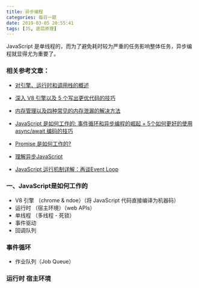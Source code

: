 ```yaml
---
title: 异步编程
categories: 每日一题
date: 2019-03-05 20:55:41
tags: [JS, 底层原理]
---
```


JavaScript 是单线程的，而为了避免耗时较为严重的任务影响整体任务，异步编程就显得尤为重要了。

### 相关参考文章：

- [对引擎、运行时和调用栈的概述](https://juejin.im/post/5a05b4576fb9a04519690d42)
- [深入 V8 引擎以及 5 个写出更优代码的技巧](https://github.com/xitu/gold-miner/blob/master/TODO/how-javascript-works-inside-the-v8-engine-5-tips-on-how-to-write-optimized-code.md)
- [内存管理以及四种常见的内存泄漏的解决方法](https://github.com/xitu/gold-miner/blob/master/TODO/how-javascript-works-memory-management-how-to-handle-4-common-memory-leaks.md)
- [JavaScript 是如何工作的: 事件循环和异步编程的崛起 + 5个如何更好的使用 async/await 编码的技巧](https://github.com/xitu/gold-miner/blob/master/TODO/how-javascript-works-event-loop-and-the-rise-of-async-programming-5-ways-to-better-coding-with.md)
- [Promise 是如何工作的?](https://juejin.im/entry/56cc0bcf8ac2470053b7c5ab?utm_source=gold-miner&utm_medium=readme&utm_campaign=github)

- [理解异步JavaScript](https://juejin.im/post/5c0d148af265da612637fa76)
- [JavaScript 运行机制详解：再谈Event Loop](http://www.ruanyifeng.com/blog/2014/10/event-loop.html)

### 一、JavaScript是如何工作的

- V8 引擎 （chrome & ndoe）（将 JavaScript 代码直接编译为机器码）
- 运行时 （宿主环境）（web APIs）
- 单线程 （多线程 - 死锁）
- 事件驱动
- 回调队列



### 事件循环

- 作业队列（Job Queue）

### 运行时 宿主环境  